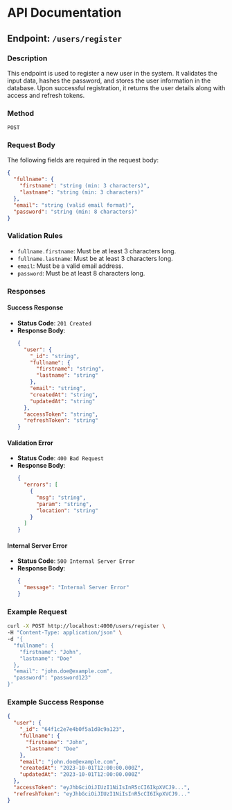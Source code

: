 # API Documentation

## Endpoint: `/users/register`

### Description

This endpoint is used to register a new user in the system. It validates the input data, hashes the password, and stores the user information in the database. Upon successful registration, it returns the user details along with access and refresh tokens.

### Method

`POST`

### Request Body

The following fields are required in the request body:

```json
{
  "fullname": {
    "firstname": "string (min: 3 characters)",
    "lastname": "string (min: 3 characters)"
  },
  "email": "string (valid email format)",
  "password": "string (min: 8 characters)"
}
```

### Validation Rules

- `fullname.firstname`: Must be at least 3 characters long.
- `fullname.lastname`: Must be at least 3 characters long.
- `email`: Must be a valid email address.
- `password`: Must be at least 8 characters long.

### Responses

#### Success Response

- **Status Code**: `201 Created`
- **Response Body**:
  ```json
  {
    "user": {
      "_id": "string",
      "fullname": {
        "firstname": "string",
        "lastname": "string"
      },
      "email": "string",
      "createdAt": "string",
      "updatedAt": "string"
    },
    "accessToken": "string",
    "refreshToken": "string"
  }
  ```

#### Validation Error

- **Status Code**: `400 Bad Request`
- **Response Body**:
  ```json
  {
    "errors": [
      {
        "msg": "string",
        "param": "string",
        "location": "string"
      }
    ]
  }
  ```

#### Internal Server Error

- **Status Code**: `500 Internal Server Error`
- **Response Body**:
  ```json
  {
    "message": "Internal Server Error"
  }
  ```

### Example Request

```bash
curl -X POST http://localhost:4000/users/register \
-H "Content-Type: application/json" \
-d '{
  "fullname": {
    "firstname": "John",
    "lastname": "Doe"
  },
  "email": "john.doe@example.com",
  "password": "password123"
}'
```

### Example Success Response

```json
{
  "user": {
    "_id": "64f1c2e7e4b0f5a1d8c9a123",
    "fullname": {
      "firstname": "John",
      "lastname": "Doe"
    },
    "email": "john.doe@example.com",
    "createdAt": "2023-10-01T12:00:00.000Z",
    "updatedAt": "2023-10-01T12:00:00.000Z"
  },
  "accessToken": "eyJhbGciOiJIUzI1NiIsInR5cCI6IkpXVCJ9...",
  "refreshToken": "eyJhbGciOiJIUzI1NiIsInR5cCI6IkpXVCJ9..."
}
```
